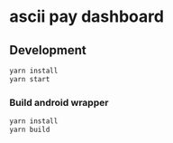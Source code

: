 # ascii pay dashboard

## Development

```sh
yarn install
yarn start
```

### Build android wrapper

```sh
yarn install
yarn build
```
